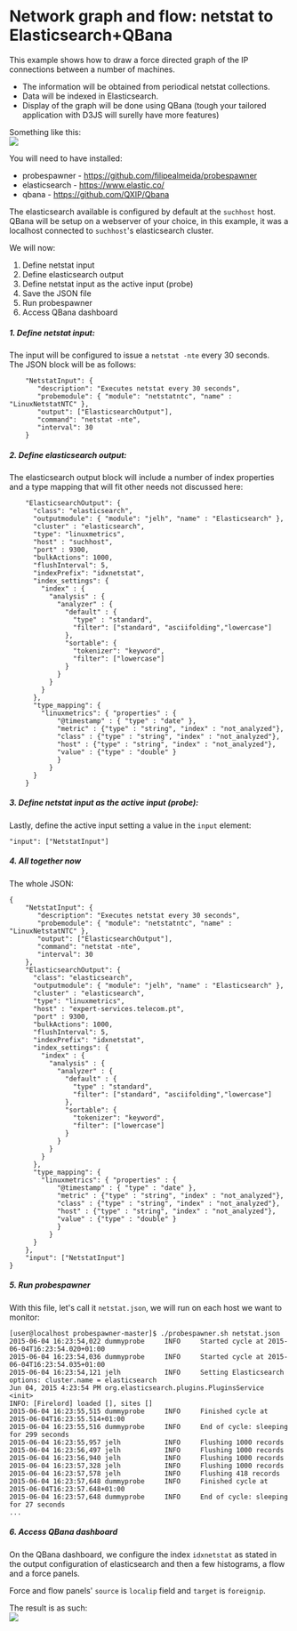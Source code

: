 # Network graph and flow: netstat to Elasticsearch+QBana

This example shows how to draw a force directed graph of the IP connections between a number of machines.  
* The information will be obtained from periodical netstat collections.
* Data will be indexed in Elasticsearch.  
* Display of the graph will be done using QBana (tough your tailored application with D3JS will surelly have more features)

Something like this:  
![](probespawner.netstat.elasticsearch.qbana.setup.png)

You will need to have installed:
* probespawner - https://github.com/filipealmeida/probespawner
* elasticsearch - https://www.elastic.co/
* qbana - https://github.com/QXIP/Qbana

The elasticsearch available is configured by default at the `suchhost` host.  
QBana will be setup on a webserver of your choice, in this example, it was a localhost connected to `suchhost`'s elasticsearch cluster.

We will now:  
1. Define netstat input
2. Define elasticsearch output
3. Define netstat input as the active input (probe)
4. Save the JSON file
5. Run probespawner
6. Access QBana dashboard

##### 1. Define netstat input:
The input will be configured to issue a `netstat -nte` every 30 seconds.  
The JSON block will be as follows:

```
    "NetstatInput": {
       "description": "Executes netstat every 30 seconds",
       "probemodule": { "module": "netstatntc", "name" : "LinuxNetstatNTC" },
       "output": ["ElasticsearchOutput"],
       "command": "netstat -nte",
       "interval": 30
    }
```
##### 2. Define elasticsearch output:
The elasticsearch output block will include a number of index properties and a type mapping that will fit other needs not discussed here:  
```
    "ElasticsearchOutput": {
      "class": "elasticsearch",
      "outputmodule": { "module": "jelh", "name" : "Elasticsearch" },
      "cluster" : "elasticsearch",
      "type": "linuxmetrics",
      "host" : "suchhost",
      "port" : 9300,
      "bulkActions": 1000,
      "flushInterval": 5,
      "indexPrefix": "idxnetstat",
      "index_settings": {
        "index" : {
          "analysis" : {
            "analyzer" : {
              "default" : {
                "type" : "standard",
                "filter": ["standard", "asciifolding","lowercase"]
              },
              "sortable": {
                "tokenizer": "keyword",
                "filter": ["lowercase"]
              }
            }
          }
        }
      },
      "type_mapping": {
        "linuxmetrics": { "properties" : {
            "@timestamp" : { "type" : "date" },
            "metric" : {"type" : "string", "index" : "not_analyzed"},
            "class" : {"type" : "string", "index" : "not_analyzed"},
            "host" : {"type" : "string", "index" : "not_analyzed"},
            "value" : {"type" : "double" }
            }
          }
      }
    }
```

##### 3. Define netstat input as the active input (probe):
Lastly, define the active input setting a value in the `input` element:
```
"input": ["NetstatInput"]
```

##### 4. All together now
The whole JSON:
```
{
    "NetstatInput": {
       "description": "Executes netstat every 30 seconds",
       "probemodule": { "module": "netstatntc", "name" : "LinuxNetstatNTC" },
       "output": ["ElasticsearchOutput"],
       "command": "netstat -nte",
       "interval": 30
    },
    "ElasticsearchOutput": {
      "class": "elasticsearch",
      "outputmodule": { "module": "jelh", "name" : "Elasticsearch" },
      "cluster" : "elasticsearch",
      "type": "linuxmetrics",
      "host" : "expert-services.telecom.pt",
      "port" : 9300,
      "bulkActions": 1000,
      "flushInterval": 5,
      "indexPrefix": "idxnetstat",
      "index_settings": {
        "index" : {
          "analysis" : {
            "analyzer" : {
              "default" : {
                "type" : "standard",
                "filter": ["standard", "asciifolding","lowercase"]
              },
              "sortable": {
                "tokenizer": "keyword",
                "filter": ["lowercase"]
              }
            }
          }
        }
      },
      "type_mapping": {
        "linuxmetrics": { "properties" : {
            "@timestamp" : { "type" : "date" },
            "metric" : {"type" : "string", "index" : "not_analyzed"},
            "class" : {"type" : "string", "index" : "not_analyzed"},
            "host" : {"type" : "string", "index" : "not_analyzed"},
            "value" : {"type" : "double" }
            }
          }
      }
    },
    "input": ["NetstatInput"]
}

```

##### 5. Run probespawner
With this file, let's call it `netstat.json`, we will run on each host we want to monitor:
```
[user@localhost probespawner-master]$ ./probespawner.sh netstat.json
2015-06-04 16:23:54,022 dummyprobe     INFO     Started cycle at 2015-06-04T16:23:54.020+01:00
2015-06-04 16:23:54,036 dummyprobe     INFO     Started cycle at 2015-06-04T16:23:54.035+01:00
2015-06-04 16:23:54,121 jelh           INFO     Setting Elasticsearch options: cluster.name = elasticsearch
Jun 04, 2015 4:23:54 PM org.elasticsearch.plugins.PluginsService <init>
INFO: [Firelord] loaded [], sites []
2015-06-04 16:23:55,515 dummyprobe     INFO     Finished cycle at 2015-06-04T16:23:55.514+01:00
2015-06-04 16:23:55,516 dummyprobe     INFO     End of cycle: sleeping for 299 seconds
2015-06-04 16:23:55,957 jelh           INFO     Flushing 1000 records
2015-06-04 16:23:56,497 jelh           INFO     Flushing 1000 records
2015-06-04 16:23:56,940 jelh           INFO     Flushing 1000 records
2015-06-04 16:23:57,328 jelh           INFO     Flushing 1000 records
2015-06-04 16:23:57,578 jelh           INFO     Flushing 418 records
2015-06-04 16:23:57,648 dummyprobe     INFO     Finished cycle at 2015-06-04T16:23:57.648+01:00
2015-06-04 16:23:57,648 dummyprobe     INFO     End of cycle: sleeping for 27 seconds
...
```

##### 6. Access QBana dashboard
On the QBana dashboard, we configure the index `idxnetstat` as stated in the output configuration of elasticsearch and then a few histograms, a flow and a force panels.

Force and flow panels' `source` is `localip` field and `target` is `foreignip`.

The result is as such:  
![](probespawner.netstat.qbana.conversations.graph.and.flow.png)  

